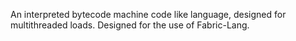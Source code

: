 An interpreted bytecode machine code like language, designed for multithreaded loads.
Designed for the use of Fabric-Lang.